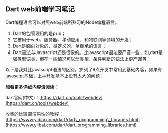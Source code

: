 ## Dart web前端学习笔记

Dart编程语言可以对照web前端所熟习的Node编程语言。

1. Dart的包管理用的是pub；
2. 它被用于web、服务器、移动应用、和物联网等领域的开发；
3. Dart是面向对象的、类定义的、单继承的语言；
4. Dart语法与Javascript还是很像的。比javascript语法要严谨一些，如,dart是强类型语类，但在一些情况可以弱类型、条件判断的语法上更严谨等；

以下是我对比javascript语法的区别，罗列了9点开发中常用到基础内容，如果有javascipt基础，上手开发基本上没有太大的问题；



**想看更多详细内容请阅读：**

dart官网\(中文\)：[https://dart.cn/tools/webdev](https://dart.cn/tools/webdev)

收集的比较简洁易性的教程：[https://www.yiibai.com/dart/dart\_programming\_libraries.html](https://www.yiibai.com/dart/dart_programming_libraries.html)

